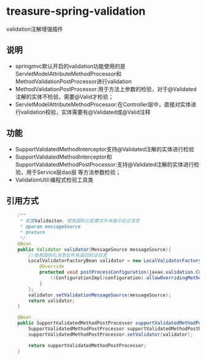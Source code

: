 # treasure-spring-validation
validation注解增强插件

## 说明
* springmvc默认开启的validation功能使用的是ServletModelAttributeMethodProcessor和MethodValidationPostProcessor进行validation
* MethodValidationPostProcessor:用于方法上参数的检验，对于@Validated注解的实体不检验，需要@Valid才检验；
* ServletModelAttributeMethodProcessor:在Controller层中，直接对实体进行validation校验，实体需要有@Validated或@Valid注释

## 功能
* SupportValidatedMethodInterceptor支持@Validated注解的实体进行检验
* SupportValidatedMethodInterceptor和SupportValidatedMethodPostProcessor:支持@Validated注解的实体进行检验，用于Service层dao层
等方法参数检验；
* ValidationUtil:编程式检验工具类

## 引用方式

```java
    /**
     * 配置Validaiton，使用国际化配置文件来展示验证信息
     * @param messageSource
     * @return
     */
    @Bean
    public Validator validator(MessageSource messageSource){
        //使用国际化消息文件来返回验证信息
        LocalValidatorFactoryBean validator = new LocalValidatorFactoryBean(){
            @Override
            protected void postProcessConfiguration(javax.validation.Configuration<?> configuration) {
                ((ConfigurationImpl)configuration).allowOverridingMethodAlterParameterConstraint(true);
            }
        };
        validator.setValidationMessageSource(messageSource);
        return validator;
    }

    @Bean
    public SupportValidatedMethodPostProcessor supportValidatedMethodPostProcessor(Validator validator){
        SupportValidatedMethodPostProcessor supportValidatedMethodPostProcessor = new SupportValidatedMethodPostProcessor();
        supportValidatedMethodPostProcessor.setValidator(validator);

        return supportValidatedMethodPostProcessor;
    }
``` 